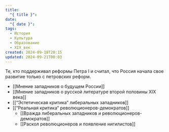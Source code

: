 ```yaml
---
title:
  "{ title }": 
date:
  "{ date }": 
tags:
  - История
  - Культура
  - Образование
  - XIX_век
created: 2024-09-18T20:15
updated: 2024-09-21T00:03
---
```

Те, кто поддерживал реформы Петра I и считал, что Россия начала свое развитие только с петровских реформ.

- [[Мнение западников о будущем России]]
- [[Мнение западников о русской литературе второй половины XIX века]]
- [[“Эстетическая критика“ либеральных западников]]
- [[“Реальная критика“ революционеров-демократов]]
     - [[Вражда либеральных западников и революционеров-демократов]] 
     - [[Раскол революционеров и появление нигилистов]]
 

